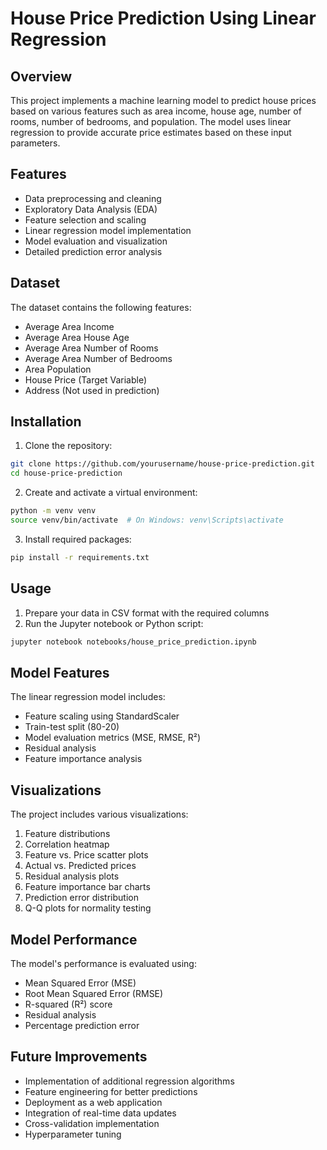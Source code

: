 # House Price Prediction Using Linear Regression

## Overview
This project implements a machine learning model to predict house prices based on various features such as area income, house age, number of rooms, number of bedrooms, and population. The model uses linear regression to provide accurate price estimates based on these input parameters.

## Features
- Data preprocessing and cleaning
- Exploratory Data Analysis (EDA)
- Feature selection and scaling
- Linear regression model implementation
- Model evaluation and visualization
- Detailed prediction error analysis

## Dataset
The dataset contains the following features:
- Average Area Income
- Average Area House Age
- Average Area Number of Rooms
- Average Area Number of Bedrooms
- Area Population
- House Price (Target Variable)
- Address (Not used in prediction)

## Installation
1. Clone the repository:
```bash
git clone https://github.com/yourusername/house-price-prediction.git
cd house-price-prediction
```

2. Create and activate a virtual environment:
```bash
python -m venv venv
source venv/bin/activate  # On Windows: venv\Scripts\activate
```

3. Install required packages:
```bash
pip install -r requirements.txt
```

## Usage
1. Prepare your data in CSV format with the required columns
2. Run the Jupyter notebook or Python script:
```bash
jupyter notebook notebooks/house_price_prediction.ipynb
```

## Model Features
The linear regression model includes:
- Feature scaling using StandardScaler
- Train-test split (80-20)
- Model evaluation metrics (MSE, RMSE, R²)
- Residual analysis
- Feature importance analysis

## Visualizations
The project includes various visualizations:
1. Feature distributions
2. Correlation heatmap
3. Feature vs. Price scatter plots
4. Actual vs. Predicted prices
5. Residual analysis plots
6. Feature importance bar charts
7. Prediction error distribution
8. Q-Q plots for normality testing

## Model Performance
The model's performance is evaluated using:
- Mean Squared Error (MSE)
- Root Mean Squared Error (RMSE)
- R-squared (R²) score
- Residual analysis
- Percentage prediction error

## Future Improvements
- Implementation of additional regression algorithms
- Feature engineering for better predictions
- Deployment as a web application
- Integration of real-time data updates
- Cross-validation implementation
- Hyperparameter tuning
